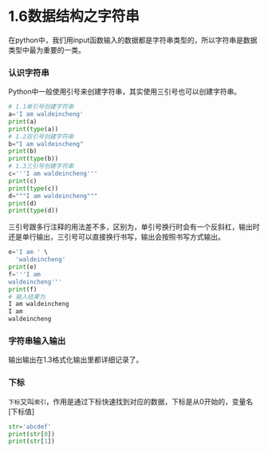 # 1.6数据结构之字符串

在python中，我们用input函数输入的数据都是字符串类型的，所以字符串是数据类型中最为重要的一类。

### 认识字符串

Python中一般使用引号来创建字符串，其实使用三引号也可以创建字符串。

```python
# 1.1单引号创建字符串
a='I am waldeincheng'
print(a)
print(type(a))
# 1.2双引号创建字符串
b="I am waldeincheng"
print(b)
print(type(b))
# 1.3三引号创建字符串
c='''I am waldeincheng'''
print(c)
print(type(c))
d="""I am waldeincheng"""
print(d)
print(type(d))
```

三引号跟多行注释的用法差不多，区别为，单引号换行时会有一个反斜杠，输出时还是单行输出，三引号可以直接换行书写，输出会按照书写方式输出。

```python
e='I am ' \
  'waldeincheng'
print(e)
f='''I am 
waldeincheng'''
print(f)
# 输入结果为
I am waldeincheng
I am 
waldeincheng
```

### 字符串输入输出

输出输出在1.3格式化输出里都详细记录了。

### 下标

`下标`又叫`索引`，作用是通过下标快速找到对应的数据，下标是从0开始的，变量名[下标值]

```python
str='abcdef'
print(str[0])
print(str[1])
```



